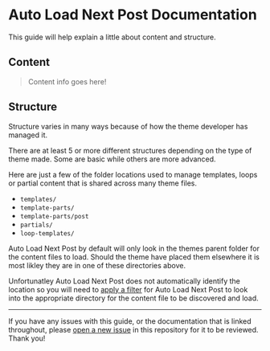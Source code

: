 # Auto Load Next Post Documentation

This guide will help explain a little about content and structure.

## Content

> Content info goes here!



## Structure

Structure varies in many ways because of how the theme developer has managed it.

There are at least 5 or more different structures depending on the type of theme made. Some are basic while others are more advanced.

Here are just a few of the folder locations used to manage templates, loops or partial content that is shared across many theme files.

- `templates/`
- `template-parts/`
- `template-parts/post`
- `partials/`
- `loop-templates/`

Auto Load Next Post by default will only look in the themes parent folder for the content files to load. Should the theme have placed them elsewhere it is most likley they are in one of these directories above.

Unfortunatley Auto Load Next Post does not automatically identify the location so you will need to [apply a filter](https://github.com/autoloadnextpost/alnp-documentation/blob/master/en_US/filter-hooks.md#filter-alnp_template_location) for Auto Load Next Post to look into the appropriate directory for the content file to be discovered and load.

---

If you have any issues with this guide, or the documentation that is linked throughout, please [open a new issue](https://github.com/autoloadnextpost/alnp-documentation/issues/new) in this repository for it to be reviewed. Thank you!